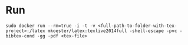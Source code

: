 # Run

    sudo docker run --rm=true -i -t -v <full-path-to-folder-with-tex-project>:/latex mkoester/latex:texlive2014full -shell-escape -pvc -bibtex-cond -gg -pdf <tex-file>
